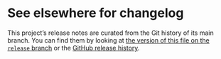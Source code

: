 # See elsewhere for changelog

This project’s release notes are curated from the Git history of its main
branch. You can find them by looking at [the version of this file on the
`release` branch][branch] or the [GitHub release history][gh-releases].

[branch]: https://github.com/WorldWideTelescope/wwt-windows-client/blob/release/WWTExplorer3d/CHANGELOG.md
[gh-releases]: https://github.com/WorldWideTelescope/wwt-windows-client/releases

